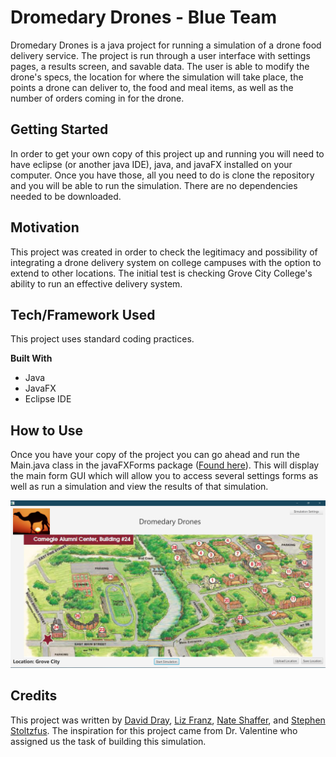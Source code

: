 # Dromedary Drones - Blue Team

Dromedary Drones is a java project for running a simulation of a drone food delivery service. The project is run through a user interface with settings pages, a results screen, and savable data. The user is able to modify the drone's specs, the location for where the simulation will take place, the points a drone can deliver to, the food and meal items, as well as the number of orders coming in for the drone. 

## Getting Started
In order to get your own copy of this project up and running you will need to have eclipse (or another java IDE), java, and javaFX installed on your computer. Once you have those, all you need to do is clone the repository and you will be able to run the simulation. There are no dependencies needed to be downloaded.

## Motivation
This project was created in order to check the legitimacy and possibility of
integrating a drone delivery system on college campuses with the option to
extend to other locations. The initial test is checking Grove City College's
ability to run an effective delivery system.

## Tech/Framework Used
This project uses standard coding practices.

**Built With**
- Java
- JavaFX
- Eclipse IDE

## How to Use
Once you have your copy of the project you can go ahead and run the
Main.java class in the javaFXForms package ([Found here](./src/javaFX_Forms/Main.java)). This will display the main form GUI which will allow you to access several settings forms as well as run a
simulation and view the results of that simulation.

![](res/main_form_image.jpg)

## Credits
This project was written by [David Dray](https://github.com/draydr "David's GitHub account"), [Liz Franz](https://github.com/lizzyfranz "Liz's GitHub account"), [Nate Shaffer](https://github.com/shaffernc17 "Nate's GitHub account"), and [Stephen Stoltzfus](https://github.com/stestoltz "Stephen's GitHub account"). The inspiration for this project came from Dr. Valentine who assigned us the task of building this simulation.
